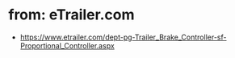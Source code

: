 # from: eTrailer.com
- https://www.etrailer.com/dept-pg-Trailer_Brake_Controller-sf-Proportional_Controller.aspx
